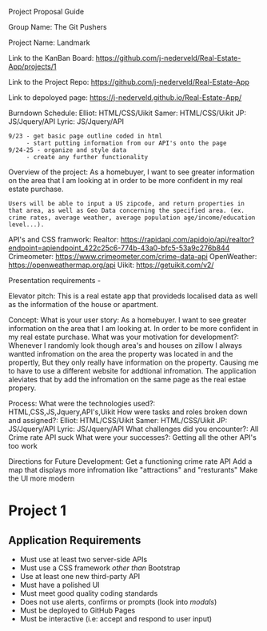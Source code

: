 Project Proposal Guide

Group Name: The Git Pushers

Project Name: Landmark

Link to the KanBan Board: 
https://github.com/j-nederveld/Real-Estate-App/projects/1

Link to the Project Repo: 
https://github.com/j-nederveld/Real-Estate-App

Link to depoloyed page:
https://j-nederveld.github.io/Real-Estate-App/

Burndown Schedule: 
    Elliot: HTML/CSS/Uikit
    Samer: HTML/CSS/Uikit
    JP: JS/Jquery/API
    Lyric: JS/Jquery/API
    
    9/23 - get basic page outline coded in html
         - start putting information from our API's onto the page 
    9/24-25 - organize and style data
         - create any further functionality



Overview of the project: 
    As a homebuyer, I want to see greater information on the area that I am looking at in order to be more confident in my real estate purchase. 

    Users will be able to input a US zipcode, and return properties in that area, as well as Geo Data concerning the specified area. (ex. crime rates, average weather, average population age/income/education level...).

API's and CSS framwork:
    Realtor: https://rapidapi.com/apidojo/api/realtor?endpoint=apiendpoint_422c25c6-774b-43a0-bfc5-53a9c276b844
    Crimeometer: https://www.crimeometer.com/crime-data-api
    OpenWeather: https://openweathermap.org/api
    Uikit: https://getuikit.com/v2/
   

Presentation requirements -

Elevator pitch: This is a real estate app that provideds localised data as well as the information of the house or apartment. 

Concept: 
        What is your user story: As a homebuyer. 
            I want to see greater information on the area that I am looking at.
            In order to be more confident in my real estate purchase. 
        What was your motivation for development?:
              Whenever I randomly look though area's and houses on zillow I always wantted infromation on the area the property was located in and the propertly, But they only really have information on the property. Causing me to have to use a different website for addtional infromation. The application aleviates that by add the infromation on the same page as the real estae propery.

Process: 
    What were the technologies used?: HTML,CSS,JS,Jquery,API's,Uikit 
    How were tasks and roles broken down and assigned?: Elliot: HTML/CSS/Uikit
                                                        Samer: HTML/CSS/Uikit
                                                        JP: JS/Jquery/API
                                                        Lyric: JS/Jquery/API
    What challenges did you encounter?: All Crime rate API suck 
    What were your successes?: Getting all the other API's too work

Directions for Future Development:
                                    Get a functioning crime rate API
                                    Add a map that displays more infromation like "attractions" and "resturants"
                                    Make the UI more modern
                

# Project 1
## Application Requirements
* Must use at least two server-side APIs
* Must use a CSS framework _other than_ Bootstrap
* Use at least one new third-party API
* Must have a polished UI
* Must meet good quality coding standards
* Does not use alerts, confirms or prompts (look into _modals_)
* Must be deployed to GitHub Pages
* Must be interactive (i.e: accept and respond to user input)
